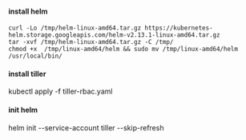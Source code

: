 #### install helm

```
curl -Lo /tmp/helm-linux-amd64.tar.gz https://kubernetes-helm.storage.googleapis.com/helm-v2.13.1-linux-amd64.tar.gz
tar -xvf /tmp/helm-linux-amd64.tar.gz -C /tmp/
chmod +x  /tmp/linux-amd64/helm && sudo mv /tmp/linux-amd64/helm /usr/local/bin/
```

#### install tiller
kubectl apply -f tiller-rbac.yaml

#### init helm
helm init --service-account tiller --skip-refresh